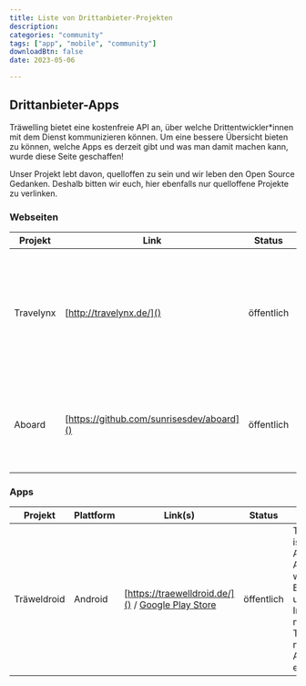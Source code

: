 ```yaml
---
title: Liste von Drittanbieter-Projekten
description: 
categories: "community"
tags: ["app", "mobile", "community"]
downloadBtn: false
date: 2023-05-06

---
```



## Drittanbieter-Apps
Träwelling bietet eine kostenfreie API an, über welche Drittentwickler\*innen mit dem Dienst kommunizieren können.
Um eine bessere Übersicht bieten zu können, welche Apps es derzeit gibt und was man damit machen kann, wurde diese Seite geschaffen!

Unser Projekt lebt davon, quelloffen zu sein und wir leben den Open Source Gedanken. Deshalb bitten wir euch, hier ebenfalls nur quelloffene Projekte zu verlinken.


### Webseiten

| Projekt                     | Link                                          | Status                              | Infos                                                                                                                                                      |
|-----------------------------|-----------------------------------------------|-------------------------------------|------------------------------------------------------------------------------------------------------------------------------------------------------------|
| Travelynx                   | [http://travelynx.de/]()                      | öffentlich                          | Travelynx ist ein eigener, unabhängiger Check-in Dienst für Züge im Netz der Deutschen Bahn. Er bietet eine Synchronisierung von und zu Träwelling an.     |
| Aboard                      | [https://github.com/sunrisesdev/aboard]()     | öffentlich                          | Aboard ist ein alternativer Webclient für Träwelling, welcher sich auf mobile Bedienung fokussiert.                                                        |

### Apps

| Projekt        | Plattform | Link(s)                                                                                                                | Status                    | Infos                                                                                                                    |
|----------------|-----------|------------------------------------------------------------------------------------------------------------------------|---------------------------|--------------------------------------------------------------------------------------------------------------------------|
| Träweldroid    | Android   | [https://traewelldroid.de/]() / [Google Play Store](https://play.google.com/store/apps/details?id=de.hbch.traewelling) | öffentlich                | Träwelldroid ist eine Android-App, welche das Einchecken und Interagieren mit Träwelling nativ unter Android ermöglicht. |
